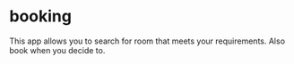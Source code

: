 # booking
This app allows you to search for room that meets your requirements. Also book  when you decide to.
